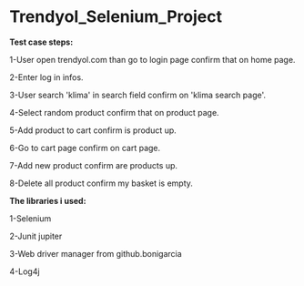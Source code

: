 # Trendyol_Selenium_Project

**Test case steps:**

1-User open trendyol.com than go to login page confirm that on home page.

2-Enter log in infos.

3-User search 'klima' in search field confirm on 'klima search page'.

4-Select random product confirm that on product page.

5-Add product to cart confirm is product up.

6-Go to cart page confirm on cart page.

7-Add new product confirm are products up.

8-Delete all product confirm my basket is empty.

**The libraries i used:**

1-Selenium

2-Junit jupiter

3-Web driver manager from github.bonigarcia

4-Log4j
